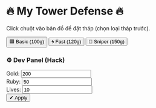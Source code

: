 <!DOCTYPE html>
<html lang="en">
<head>
  <meta charset="UTF-8">
  <title>My Tower Defense</title>
  <link rel="stylesheet" href="style.css">
</head>
<body>
  <h1 class="title">🔥 My Tower Defense 🔥</h1>
  <p>Click chuột vào bản đồ để đặt tháp (chọn loại tháp trước).</p>

  <div class="toolbar">
    <button onclick="selectTower('basic')">🟦 Basic (100g)</button>
    <button onclick="selectTower('fast')">🌀 Fast (120g)</button>
    <button onclick="selectTower('sniper')">🎯 Sniper (150g)</button>
  </div>

  <canvas id="game" width="900" height="600"></canvas>

  <!-- Dev Panel -->
  <div class="dev-panel" id="devPanel">
    <h3>⚙️ Dev Panel (Hack)</h3>
    Gold: <input type="number" id="setGold" value="200"><br>
    Ruby: <input type="number" id="setRuby" value="50"><br>
    Lives: <input type="number" id="setLives" value="10"><br>
    <button onclick="applyDevSettings()">✔ Apply</button>
  </div>

  <script src="game.js"></script>
</body>
</html>
